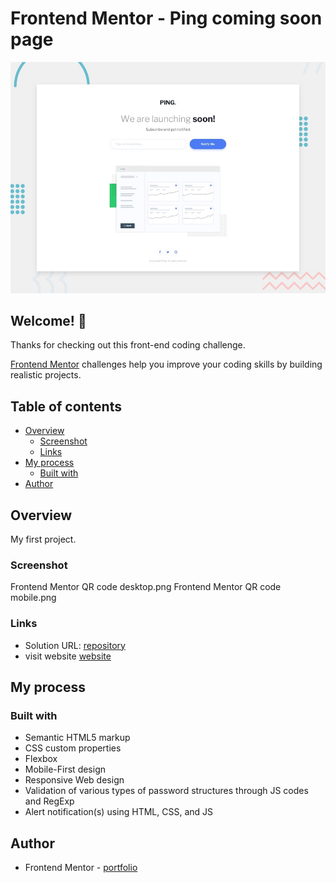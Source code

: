 # Frontend Mentor - Ping coming soon page

![Design preview for the Ping coming soon page coding challenge](./design/desktop-preview.jpg)

## Welcome! 👋

Thanks for checking out this front-end coding challenge.

[Frontend Mentor](https://www.frontendmentor.io) challenges help you improve your coding skills by building realistic projects.

## Table of contents

- [Overview](#overview)
  - [Screenshot](#screenshot)
  - [Links](#links)
- [My process](#my-process)
  - [Built with](#built-with)
- [Author](#author)

## Overview
My first project.

### Screenshot
Frontend Mentor QR code desktop.png
Frontend Mentor QR code mobile.png

### Links

- Solution URL: [repository](https://github.com/zlatozaraZlatkova/single-column-coming-soon-page)
- visit website [website](https://single-column-coming-soon-page.netlify.app/)


## My process

### Built with

- Semantic HTML5 markup
- CSS custom properties
- Flexbox
- Mobile-First design
- Responsive Web design
- Validation of various types of password structures through JS codes and RegExp
- Alert notification(s) using HTML, CSS, and JS



## Author

- Frontend Mentor - [portfolio](https://www.frontendmentor.io/profile/zlatozaraZlatkova)

